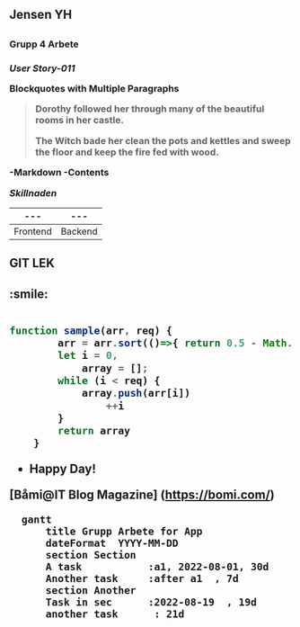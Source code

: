 <h2> Jensen YH  <h2>
<h3>Grupp 4 Arbete <h3>

*User Story-011*

**Blockquotes with Multiple Paragraphs**

> Dorothy followed her through many of the beautiful rooms in her castle.
>
> The Witch bade her clean the pots and kettles and sweep the floor and keep the fire fed with wood.



-Markdown
-Contents

*Skillnaden*

---|--- |
---|--- |
Frontend| Backend


<h2>GIT LEK<h2>
:smile:


```javascript

function sample(arr, req) {
        arr = arr.sort(()=>{ return 0.5 - Math.random() }) ;
        let i = 0,
            array = [];
        while (i < req) {
            array.push(arr[i])
                ++i
        }
        return array
    }

```

- Happy Day!

[Båmi@IT Blog Magazine] (https://bomi.com/)


  ```mermaid
    gantt
        title Grupp Arbete for App
        dateFormat  YYYY-MM-DD
        section Section
        A task           :a1, 2022-08-01, 30d
        Another task     :after a1  , 7d
        section Another
        Task in sec      :2022-08-19  , 19d
        another task      : 21d

